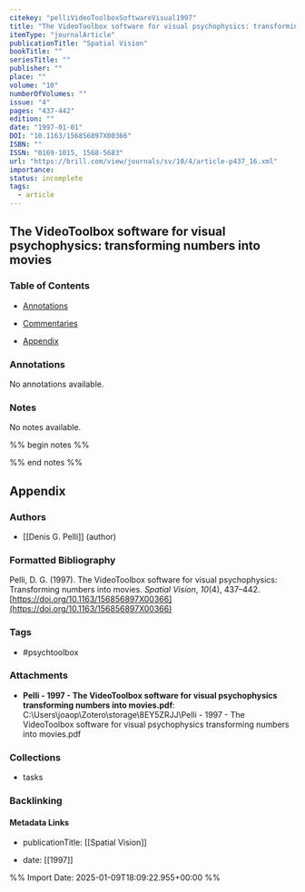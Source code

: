 ```yaml
---
citekey: "pelliVideoToolboxSoftwareVisual1997"
title: "The VideoToolbox software for visual psychophysics: transforming numbers into movies"
itemType: "journalArticle"
publicationTitle: "Spatial Vision"
bookTitle: ""
seriesTitle: ""
publisher: ""
place: ""
volume: "10"
numberOfVolumes: ""
issue: "4"
pages: "437-442"
edition: ""
date: "1997-01-01"
DOI: "10.1163/156856897X00366"
ISBN: ""
ISSN: "0169-1015, 1568-5683"
url: "https://brill.com/view/journals/sv/10/4/article-p437_16.xml"
importance: 
status: incomplete
tags:
  - article
---
```


## The VideoToolbox software for visual psychophysics: transforming numbers into movies

### Table of Contents

- [Annotations](#annotations)

+ [Commentaries](#commentaries)

- [Appendix](#appendix)

### Annotations


No annotations available.


### Notes


No notes available.


%% begin notes %%

<!-- Write your personal notes here -->

%% end notes %%

## Appendix

### Authors


- [[Denis G. Pelli]] (author)




### Formatted Bibliography

Pelli, D. G. (1997). The VideoToolbox software for visual psychophysics: Transforming numbers into movies. _Spatial Vision_, _10_(4), 437–442. [https://doi.org/10.1163/156856897X00366](https://doi.org/10.1163/156856897X00366)


### Tags


- #psychtoolbox




### Attachments


- **Pelli - 1997 - The VideoToolbox software for visual psychophysics transforming numbers into movies.pdf**: C:\Users\joaop\Zotero\storage\8EY5ZRJJ\Pelli - 1997 - The VideoToolbox software for visual psychophysics transforming numbers into movies.pdf




### Collections


- tasks





### Backlinking


#### Metadata Links


- publicationTitle: [[Spatial Vision]]




- date: [[1997]]





<!-- Any additional notes or comments -->


%% Import Date: 2025-01-09T18:09:22.955+00:00 %%
